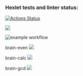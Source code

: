 ### Hexlet tests and linter status:
[![Actions Status](https://github.com/ronokiri2/frontend-project-lvl1/workflows/hexlet-check/badge.svg)](https://github.com/ronokiri2/frontend-project-lvl1/actions)


<a href="https://codeclimate.com/github/codeclimate/codeclimate/maintainability"><img src="https://api.codeclimate.com/v1/badges/a99a88d28ad37a79dbf6/maintainability" /></a>


![example workflow](https://github.com/ronokiri2/frontend-project-lvl1/actions/workflows/nodejs.yml/badge.svg)


brain-even
<a href="https://asciinema.org/a/487997" target="_blank"><img src="https://asciinema.org/a/487997.svg" /></a>


brain-calc
<a href="https://asciinema.org/a/6IGSxYgp0Zqf6OfB2TasLPYtO" target="_blank"><img src="https://asciinema.org/a/6IGSxYgp0Zqf6OfB2TasLPYtO.svg" /></a>


brain-gcd
<a href="https://asciinema.org/a/PakU8BTktIEHqVONLeVzBxxWL" target="_blank"><img src="https://asciinema.org/a/PakU8BTktIEHqVONLeVzBxxWL.svg" /></a>
